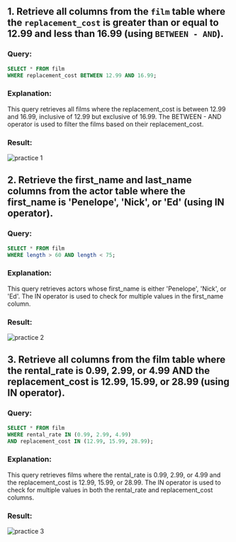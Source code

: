 ## 1. Retrieve all columns from the `film` table where the `replacement_cost` is greater than or equal to 12.99 and less than 16.99 (using `BETWEEN - AND`).

### Query:
```sql
SELECT * FROM film
WHERE replacement_cost BETWEEN 12.99 AND 16.99;
````

### Explanation:
This query retrieves all films where the replacement_cost is between 12.99 and 16.99, inclusive of 12.99 but exclusive of 16.99. The BETWEEN - AND operator is used to filter the films based on their replacement_cost.

### Result:
 ![practice 1](images/1.png)
## 2. Retrieve the first_name and last_name columns from the actor table where the first_name is 'Penelope', 'Nick', or 'Ed' (using IN operator).
### Query:
```sql
SELECT * FROM film
WHERE length > 60 AND length < 75;
````
### Explanation:
This query retrieves actors whose first_name is either 'Penelope', 'Nick', or 'Ed'. The IN operator is used to check for multiple values in the first_name column.

### Result:
 ![practice 2](images/2.png)
 
## 3. Retrieve all columns from the film table where the rental_rate is 0.99, 2.99, or 4.99 AND the replacement_cost is 12.99, 15.99, or 28.99 (using IN operator).
### Query:
```sql
SELECT * FROM film
WHERE rental_rate IN (0.99, 2.99, 4.99)
AND replacement_cost IN (12.99, 15.99, 28.99);

````
### Explanation:
This query retrieves films where the rental_rate is 0.99, 2.99, or 4.99 and the replacement_cost is 12.99, 15.99, or 28.99. The IN operator is used to check for multiple values in both the rental_rate and replacement_cost columns.

### Result:
 ![practice 3](images/3.png)
 